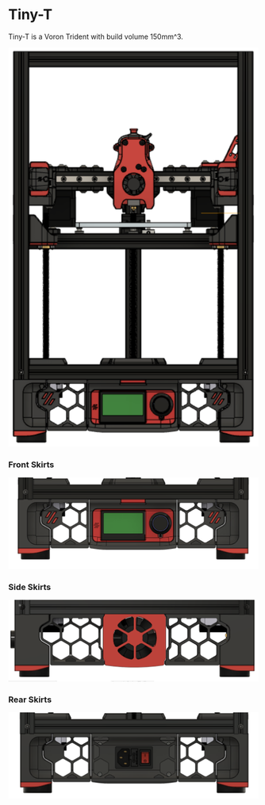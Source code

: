 # Tiny-T

Tiny-T is a Voron Trident with build volume 150mm^3.


![image1](./images/image1.png)

### Front Skirts

![image2](./images/image2.png)

### Side Skirts

![image3](./images/image3.png)

### Rear Skirts

![image4](./images/image4.png)
